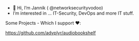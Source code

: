 
- 👋 Hi, I’m Jannik ( @networksecurityvodoo)
- I’m interested in ... IT-Security, DevOps and more IT stuff.

Some Projects - Which I support ❤️:

https://github.com/advplyr/audiobookshelf 

<!---

```text
   _________________________________
  /                                 \
  |       Look a Unicorn !         |
  \______________________________ '\
                             ()    \\
                               O    \\  .
                                 o  |\\/|
                                    / " '\
                                    . .   .
                                   /    ) |
                                  '  _.'  |
                                  '-'/    \
```                                  







- 📫 How to reach me ...


![](https://img.shields.io/badge/Microsoft%20Azure-User-blue)
![](https://img.shields.io/badge/Keycloak-User-green)
![](https://img.shields.io/badge/Ansible-User-green)
![](https://img.shields.io/badge/Grafana-User-green)

networksecurityvodoo/networksecurityvodoo is a ✨ special ✨ repository because its `README.md` (this file) appears on your GitHub profile.
You can click the Preview link to take a look at your changes.
--->
